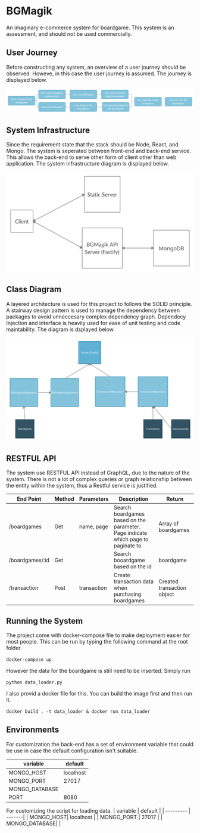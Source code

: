 # BGMagik
An imaginary e-commerce system for boardgame. This system is an assessment, and should not be used commercially.

## User Journey
Before constructing any system, an overview of a user journey should be observed. Howeve, in this case the user journey is assumed. The journey is displayed below.

![SystemInfrastructure](/img/user_journey.png)


## System Infrastructure
Since the requirement state that the stack should be Node, React, and Mongo. The system is seperated between front-end and back-end service. This allows the back-end to serve other form of client other than web application. The system infrastructure diagram is displayed below.

![SystemInfrastructure](/img/infrastructure.png)


## Class Diagram
A layered architecture is used for this project to follows the SOLID principle. A stairway design pattern is used to manage the dependency between packages to avoid  unneccesary complex dependency graph. Dependecy Injection and interface is heavily used for ease of unit testing and code maintability. The diagram is dsplayed below.

![SystemInfrastructure](/img/class_diagram.png)


## RESTFUL API
The system use RESTFUL API instead of GraphQL, due to the nature of the system. There is not a lot of complex queries or graph relationship between the entity within the system, thus a Restful service is justified.

| End Point   | Method |      Parameters      | Description |  Return |
| ------------|-------|-----------------------|-------------|---------|
| /boardgames | Get |  name, page  | Search boardgames based on the parameter. Page indicate which page to paginate to. |Array of boardgames |
| /boardgames/:id | Get |  | Search booardgame based on the id | boardgame |
| /transaction | Post | transaction | Create transaction data when purchasing boardgames | Created transaction object |

## Running the System
The project come with docker-compose file to make deployment easier for most people. This can be run by typing the following command at the root folder.

```
docker-compose up
```

However the data for the boardgame is still need to be inserted. Simply run

```
python data_loader.py
```

I also provid a docker file for this. You can build the image first and then run it.

```
docker build . -t data_loader & docker run data_loader
```

## Environments
For customization the back-end has a set of environment variable that could be use in case the default configuration isn't suitable.

| variable | default |
| --------- | -------|
| MONGO_HOST| localhost |
| MONGO_PORT | 27017 |
| MONGO_DATABASE|    |
| PORT | 8080 |

For customizing the script for loading data.
| variable | default |
| --------- | -------|
| MONGO_HOST| localhost |
| MONGO_PORT | 27017 |
| MONGO_DATABASE|    |

